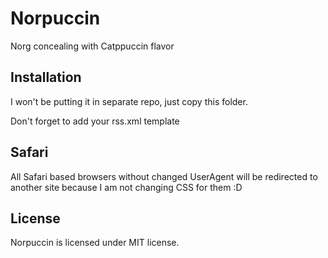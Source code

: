 # Norpuccin
Norg concealing with Catppuccin flavor

## Installation
I won't be putting it in separate repo, just copy this folder.

Don't forget to add your rss.xml template

## Safari
All Safari based browsers without changed UserAgent will be redirected to another site because I am not changing CSS for them :D

## License
Norpuccin is licensed under MIT license.
